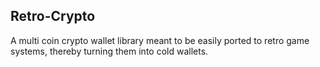 ## Retro-Crypto ##
A multi coin crypto wallet library meant to be easily ported to retro game systems, thereby turning them into cold wallets.
